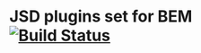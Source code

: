 # JSD plugins set for BEM [![Build Status](https://travis-ci.org/bem/jsd-plugins-bem.png)](https://travis-ci.org/bem/jsd-plugins-bem)
